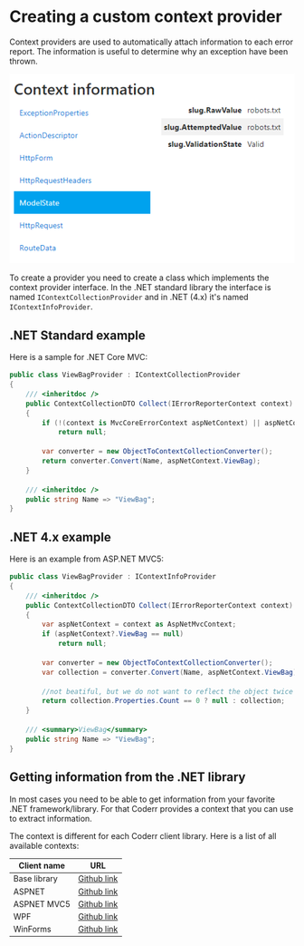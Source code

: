 Creating a custom context provider
==================================

Context providers are used to automatically attach information to each error report. The information is useful to determine why an exception have been thrown.

![](context-info.png)

To create a provider you need to create a class which implements the context provider interface. In the .NET standard library the interface is named `IContextCollectionProvider` and in .NET (4.x) it's named `IContextInfoProvider`.

## .NET Standard example

Here is a sample for .NET Core MVC:

```csharp
public class ViewBagProvider : IContextCollectionProvider
{
    /// <inheritdoc />
    public ContextCollectionDTO Collect(IErrorReporterContext context)
    {
        if (!(context is MvcCoreErrorContext aspNetContext) || aspNetContext.ViewBag == null)
            return null;

        var converter = new ObjectToContextCollectionConverter();
        return converter.Convert(Name, aspNetContext.ViewBag);
    }

    /// <inheritdoc />
    public string Name => "ViewBag";
}
```

## .NET 4.x example

Here is an example from ASP.NET MVC5:

```csharp
public class ViewBagProvider : IContextInfoProvider
{
    /// <inheritdoc />
    public ContextCollectionDTO Collect(IErrorReporterContext context)
    {
        var aspNetContext = context as AspNetMvcContext;
        if (aspNetContext?.ViewBag == null)
            return null;

        var converter = new ObjectToContextCollectionConverter();
        var collection = converter.Convert(Name, aspNetContext.ViewBag);

        //not beatiful, but we do not want to reflect the object twice
        return collection.Properties.Count == 0 ? null : collection;
    }

    /// <summary>ViewBag</summary>
    public string Name => "ViewBag";
}
```

## Getting information from the .NET library

In most cases you need to be able to get information from your favorite .NET framework/library. For that Coderr provides a context that you can use to extract information.

The context is different for each Coderr client library. Here is a list of all available contexts:

Client name | URL
----------- | ---------
Base library | [Github link](https://github.com/coderrapp/Coderr.Client/blob/master/src/Coderr.Client/Reporters/ErrorReporterContext.cs)
ASPNET | [Github link](https://github.com/coderrapp/Coderr.Client.AspNet/blob/master/src/Coderr.Client.AspNet/HttpErrorReporterContext.cs)
ASPNET MVC5 | [Github link](https://github.com/coderrapp/Coderr.Client.AspNet.Mvc5/blob/master/src/Coderr.Client.AspNet.Mvc5/AspNetMvcContext.cs)
WPF | [Github link](https://github.com/coderrapp/Coderr.Client.WPF/blob/master/src/Coderr.Client.Wpf/WpfErrorReporter.cs)
WinForms | [Github link](https://github.com/coderrapp/Coderr.Client.WinForms/blob/master/src/Coderr.Client.WinForms/WinformsErrorReportContext.cs)
